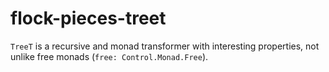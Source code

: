 # flock-pieces-treet

`TreeT` is a recursive and monad transformer with interesting properties, not unlike free monads (`free: Control.Monad.Free`).

